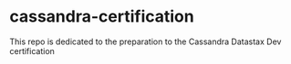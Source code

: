 # cassandra-certification
This repo is dedicated to the preparation to the Cassandra Datastax Dev certification
